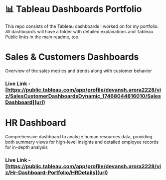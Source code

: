# 📊 Tableau Dashboards Portfolio

This repo consists of the Tableau dashboards I worked on for my portfolio. 
All dashboards will have a folder with detailed explanations and Tableau Public links in the main readme, too.



# Sales & Customers Dashboards
Overview of the sales metrics and trends along with customer behavior
### __Live Link__ - [https://public.tableau.com/app/profile/devansh.arora2228/viz/SalesCustomerDashboardsDynamic_17468044816010/SalesDashboard](url)

# HR Dashboard
Comprehensive dashboard to analyze human resources data, providing both summary views for high-level insights and detailed employee records for in-depth analysis
### __Live Link__ - [https://public.tableau.com/app/profile/devansh.arora2228/viz/Hr-Dashboard-Portfolio/HRDetails](url)



